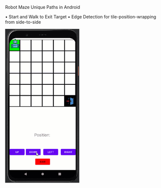 Robot Maze Unique Paths in Android</br>

• Start and Walk to Exit Target
• Edge Detection for tile-position-wrapping from side-to-side

<img src="RobotMaze.gif" width="240">
